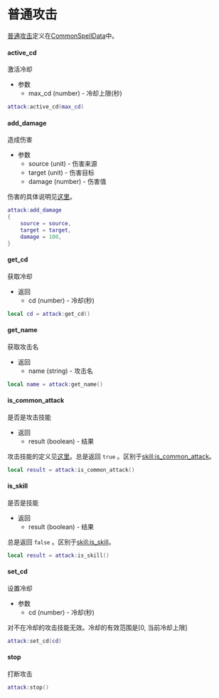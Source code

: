 # 普通攻击
[普通攻击]定义在[CommonSpellData]中。

#### active_cd
激活冷却

* 参数
    * max_cd (number) - 冷却上限(秒)

```lua
attack:active_cd(max_cd)
```

#### add_damage
造成伤害

* 参数
    * source (unit) - 伤害来源
    * target (unit) - 伤害目标
    * damage (number) - 伤害值

伤害的具体说明见[这里][damage]。

```lua
attack:add_damage
{
    source = source,
    target = target,
    damage = 100,
}
```

#### get_cd
获取冷却

* 返回
    * cd (number) - 冷却(秒)

```lua
local cd = attack:get_cd()
```

#### get_name
获取攻击名

* 返回
    * name (string) - 攻击名

```lua
local name = attack:get_name()
```

#### is_common_attack
是否是攻击技能

* 返回
    * result (boolean) - 结果

攻击技能的定义见[这里][攻击技能]。总是返回 `true` 。区别于[skill:is_common_attack]。

```lua
local result = attack:is_common_attack()
```

#### is_skill
是否是技能

* 返回
    * result (boolean) - 结果

总是返回 `false` 。区别于[skill:is_skill]。

```lua
local result = attack:is_skill()
```

#### set_cd
设置冷却

* 参数
    * cd (number) - 冷却(秒)

对不在冷却的攻击技能无效。冷却的有效范围是[0, 当前冷却上限]

```lua
attack:set_cd(cd)
```

#### stop
打断攻击

```lua
attack:stop()
```

[skill:is_skill]: /ac/api/skill?id=is_skill
[skill:is_common_attack]: /ac/api/skill?id=is_common_attack
[普通攻击]: ac/skill/普通攻击
[攻击技能]: ac/skill/攻击技能
[damage]:/ac/api/damage
[CommonSpellData]: 404
